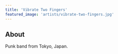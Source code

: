 ```yaml
---
title: 'Vibrate Two Fingers'
featured_image: 'artists/vibrate-two-fingers.jpg'
---
```


## About

Punk band from Tokyo, Japan.

